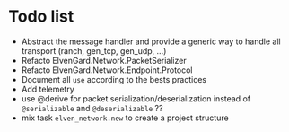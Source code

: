 # Todo list

- Abstract the message handler and provide a generic way to handle all transport (ranch, gen_tcp, gen_udp, ...)
- Refacto ElvenGard.Network.PacketSerializer
- Refacto ElvenGard.Network.Endpoint.Protocol
- Document all `use` according to the bests practices
- Add telemetry
- use @derive for packet serialization/deserialization instead of `@serializable` and `@deserializable` ??
- mix task `elven_network.new` to create a project structure
